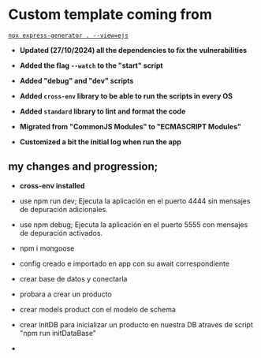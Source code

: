 # Custom template coming from

[`npx express-generator . --view=ejs`](https://www.npmjs.com/package/express-generator)

- **Updated (27/10/2024) all the dependencies to fix the vulnerabilities**

- **Added the flag `--watch` to the "start" script**

- **Added "debug" and "dev" scripts**

- **Added `cross-env` library to be able to run the scripts in every OS**

- **Added `standard` library to lint and format the code**

- **Migrated from "CommonJS Modules" to "ECMASCRIPT Modules"**

- **Customized a bit the initial log when run the app**

## my changes and progression;

- **cross-env installed**
- use npm run dev; Ejecuta la aplicación en el puerto 4444 sin mensajes de depuración adicionales.
- use npm debug;  Ejecuta la aplicación en el puerto 5555 con mensajes de depuración activados.

- npm i mongoose
- config creado e importado en app con su await correspondiente
- crear base de datos y conectarla
- probara a crear un producto 
- crear models product con el modelo de schema
- crear initDB para inicializar un producto en nuestra DB atraves de script "npm run initDataBase"
-